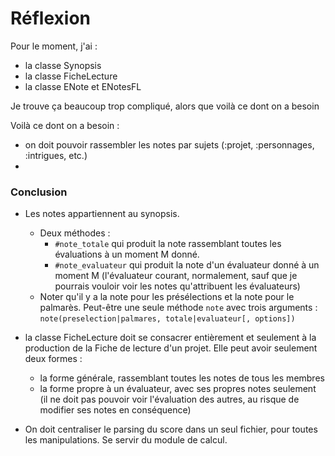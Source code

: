 # Réflexion

Pour le moment, j'ai :

* la classe Synopsis
* la classe FicheLecture
* la classe ENote et ENotesFL

Je trouve ça beaucoup trop compliqué, alors que voilà ce dont on a besoin

Voilà ce dont on a besoin :

* on doit pouvoir rassembler les notes par sujets (:projet, :personnages, :intrigues, etc.)
*

### Conclusion

* Les notes appartiennent au synopsis.
  * Deux méthodes :
    * `#note_totale` qui produit la note rassemblant toutes les évaluations à un moment M donné.
    * `#note_evaluateur` qui produit la note d'un évaluateur donné à un moment M (l'évaluateur courant, normalement, sauf que je pourrais vouloir voir les notes qu'attribuent les évaluateurs)
  * Noter qu'il y a la note pour les présélections et la note pour le palmarès.
    Peut-être une seule méthode `note` avec trois arguments : `note(preselection|palmares, totale|evaluateur[, options])`

* la classe FicheLecture doit se consacrer entièrement et seulement à la production de la Fiche de lecture d'un projet. Elle peut avoir seulement deux formes :
  * la forme générale, rassemblant toutes les notes de tous les membres
  * la forme propre à un évaluateur, avec ses propres notes seulement (il ne doit pas pouvoir voir l'évaluation des autres, au risque de modifier ses notes en conséquence)

* On doit centraliser le parsing du score dans un seul fichier, pour toutes les manipulations. Se servir du module de calcul.
